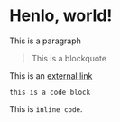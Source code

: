 # Henlo, world!

This is a paragraph

> This is a blockquote

This is an [external link](https://example.com)

```
this is a code block
```

This is `inline code`.

